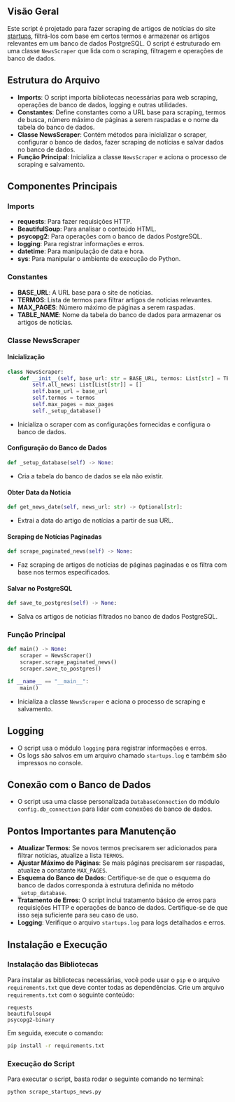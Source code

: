 ## Visão Geral
Este script é projetado para fazer scraping de artigos de notícias do site [startups](https://startups.com.br/ultimas-noticias), filtrá-los com base em certos termos e armazenar os artigos relevantes em um banco de dados PostgreSQL. O script é estruturado em uma classe `NewsScraper` que lida com o scraping, filtragem e operações de banco de dados.

## Estrutura do Arquivo
- **Imports**: O script importa bibliotecas necessárias para web scraping, operações de banco de dados, logging e outras utilidades.
- **Constantes**: Define constantes como a URL base para scraping, termos de busca, número máximo de páginas a serem raspadas e o nome da tabela do banco de dados.
- **Classe NewsScraper**: Contém métodos para inicializar o scraper, configurar o banco de dados, fazer scraping de notícias e salvar dados no banco de dados.
- **Função Principal**: Inicializa a classe `NewsScraper` e aciona o processo de scraping e salvamento.

## Componentes Principais

### Imports
- **requests**: Para fazer requisições HTTP.
- **BeautifulSoup**: Para analisar o conteúdo HTML.
- **psycopg2**: Para operações com o banco de dados PostgreSQL.
- **logging**: Para registrar informações e erros.
- **datetime**: Para manipulação de data e hora.
- **sys**: Para manipular o ambiente de execução do Python.

### Constantes
- **BASE_URL**: A URL base para o site de notícias.
- **TERMOS**: Lista de termos para filtrar artigos de notícias relevantes.
- **MAX_PAGES**: Número máximo de páginas a serem raspadas.
- **TABLE_NAME**: Nome da tabela do banco de dados para armazenar os artigos de notícias.

### Classe NewsScraper
#### Inicialização
```python
class NewsScraper:
    def __init__(self, base_url: str = BASE_URL, termos: List[str] = TERMOS, max_pages: int = MAX_PAGES) -> None:
        self.all_news: List[List[str]] = []
        self.base_url = base_url
        self.termos = termos
        self.max_pages = max_pages
        self._setup_database()
```
- Inicializa o scraper com as configurações fornecidas e configura o banco de dados.

#### Configuração do Banco de Dados
```python
def _setup_database(self) -> None:
```
- Cria a tabela do banco de dados se ela não existir.

#### Obter Data da Notícia
```python
def get_news_date(self, news_url: str) -> Optional[str]:
```
- Extrai a data do artigo de notícias a partir de sua URL.

#### Scraping de Notícias Paginadas
```python
def scrape_paginated_news(self) -> None:
```
- Faz scraping de artigos de notícias de páginas paginadas e os filtra com base nos termos especificados.

#### Salvar no PostgreSQL
```python
def save_to_postgres(self) -> None:
```
- Salva os artigos de notícias filtrados no banco de dados PostgreSQL.

### Função Principal
```python
def main() -> None:
    scraper = NewsScraper()
    scraper.scrape_paginated_news()
    scraper.save_to_postgres()

if __name__ == "__main__":
    main()
```
- Inicializa a classe `NewsScraper` e aciona o processo de scraping e salvamento.

## Logging
- O script usa o módulo `logging` para registrar informações e erros.
- Os logs são salvos em um arquivo chamado `startups.log` e também são impressos no console.

## Conexão com o Banco de Dados
- O script usa uma classe personalizada `DatabaseConnection` do módulo `config.db_connection` para lidar com conexões de banco de dados.

## Pontos Importantes para Manutenção
- **Atualizar Termos**: Se novos termos precisarem ser adicionados para filtrar notícias, atualize a lista `TERMOS`.
- **Ajustar Máximo de Páginas**: Se mais páginas precisarem ser raspadas, atualize a constante `MAX_PAGES`.
- **Esquema do Banco de Dados**: Certifique-se de que o esquema do banco de dados corresponda à estrutura definida no método `_setup_database`.
- **Tratamento de Erros**: O script inclui tratamento básico de erros para requisições HTTP e operações de banco de dados. Certifique-se de que isso seja suficiente para seu caso de uso.
- **Logging**: Verifique o arquivo `startups.log` para logs detalhados e erros.

## Instalação e Execução

### Instalação das Bibliotecas
Para instalar as bibliotecas necessárias, você pode usar o `pip` e o arquivo `requirements.txt` que deve conter todas as dependências. Crie um arquivo `requirements.txt` com o seguinte conteúdo:

```text
requests
beautifulsoup4
psycopg2-binary
```

Em seguida, execute o comando:

```bash
pip install -r requirements.txt
```

### Execução do Script
Para executar o script, basta rodar o seguinte comando no terminal:

```bash
python scrape_startups_news.py
```